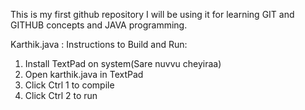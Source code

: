 This is my first github repository
I will be using it for learning GIT and GITHUB concepts and JAVA programming.

Karthik.java : 
Instructions to Build and Run:
1. Install TextPad on system(Sare nuvvu cheyiraa)
2. Open karthik.java in TextPad
3. Click Ctrl 1 to compile
4. Click Ctrl 2 to run

